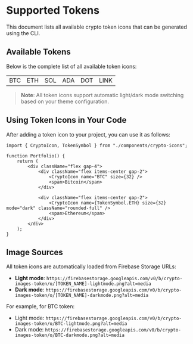 # Supported Tokens

This document lists all available crypto token icons that can be generated using the CLI.

## Available Tokens

Below is the complete list of all available token icons:

|     |     |     |     |     |      |
| :-- | :-- | :-- | :-- | :-- | :--- |
| BTC | ETH | SOL | ADA | DOT | LINK |

> **Note**: All token icons support automatic light/dark mode switching based on your theme configuration.

## Using Token Icons in Your Code

After adding a token icon to your project, you can use it as follows:

```tsx
import { CryptoIcon, TokenSymbol } from "./components/crypto-icons";

function Portfolio() {
    return (
        <div className="flex gap-4">
            <div className="flex items-center gap-2">
                <CryptoIcon name="BTC" size={32} />
                <span>Bitcoin</span>
            </div>

            <div className="flex items-center gap-2">
                <CryptoIcon name={TokenSymbol.ETH} size={32} mode="dark" className="rounded-full" />
                <span>Ethereum</span>
            </div>
        </div>
    );
}
```

## Image Sources

All token icons are automatically loaded from Firebase Storage URLs:

-   **Light mode**: `https://firebasestorage.googleapis.com/v0/b/crypto-images-token/o/[TOKEN_NAME]-lightmode.png?alt=media`
-   **Dark mode**: `https://firebasestorage.googleapis.com/v0/b/crypto-images-token/o/[TOKEN_NAME]-darkmode.png?alt=media`

For example, for BTC token:

-   Light mode: `https://firebasestorage.googleapis.com/v0/b/crypto-images-token/o/BTC-lightmode.png?alt=media`
-   Dark mode: `https://firebasestorage.googleapis.com/v0/b/crypto-images-token/o/BTC-darkmode.png?alt=media`

